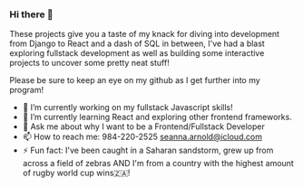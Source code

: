 ### Hi there 👋

These projects give you a taste of my knack for diving into development from Django to React and a dash of SQL in between, I've had a blast exploring fullstack development as well as building some interactive projects to uncover some pretty neat stuff!

Please be sure to keep an eye on my github as I get further into my program!

- 🔭 I’m currently working on my fullstack Javascript skills!
- 🌱 I’m currently learning React and exploring other frontend frameworks.
- 💬 Ask me about why I want to be a Frontend/Fullstack Developer
- 📫 How to reach me: 984-220-2525 seanna.arnold@icloud.com
- ⚡ Fun fact: I've been caught in a Saharan sandstorm, grew up from across a field of zebras AND I'm from a country with the highest amount of rugby world cup wins🇿🇦!

